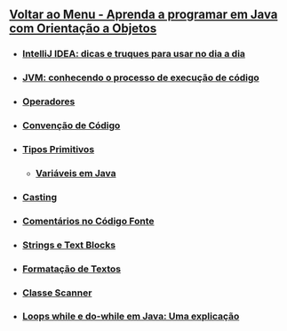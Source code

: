 
## [Voltar ao Menu - Aprenda a programar em Java com Orientação a Objetos](../menu.md)

- ### [IntelliJ IDEA: dicas e truques para usar no dia a dia](./Material-Estudo/IntelliJ-IDEA.md)

- ### [JVM: conhecendo o processo de execução de código](./Material-Estudo/Bytecode-JVM.md)

- ### [Operadores](./Material-Estudo/operadores.md)

- ### [Convenção de Código](./Material-Estudo/convencao-codigo.md)

- ### [Tipos Primitivos](./Material-Estudo/tipos-primitivos.md)
    - ### [Variáveis em Java](./Material-Estudo/variaveis.md)

- ### [Casting](./Material-Estudo/casting.md)

- ### [Comentários no Código Fonte](./Material-Estudo/comentarios.md)

- ### [Strings e Text Blocks](./Material-Estudo/strings_text-blocks.md)

- ### [Formatação de Textos](./Material-Estudo/formatacao-textos.md)

- ### [Classe Scanner](./Material-Estudo/classe-Scanner.md)

- ### [Loops while e do-while em Java: Uma explicação ](./Material-Estudo/loops_while_do-while.md)